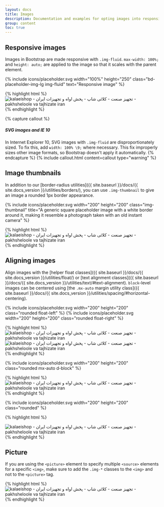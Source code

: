 ```yaml
---
layout: docs
title: Images
description: Documentation and examples for opting images into responsive behavior (so they never become larger than their parent elements) and add lightweight styles to them—all via classes.
group: content
toc: true
---
```


## Responsive images

Images in Bootstrap are made responsive with `.img-fluid`. `max-width: 100%;` and `height: auto;` are applied to the image so that it scales with the parent element.

<div class="bd-example">
  {% include icons/placeholder.svg width="100%" height="250" class="bd-placeholder-img-lg img-fluid" text="Responsive image" %}
</div>

{% highlight html %}
<img src="..." class="img-fluid" alt="kalaeishop - تجهیز صنعت - کلائی شاپ - پخش اواه و تجهیزات ایران -pakhsheloole va tajhizate iran" Responsive image>
{% endhighlight %}

{% capture callout %}
##### SVG images and IE 10

In Internet Explorer 10, SVG images with `.img-fluid` are disproportionately sized. To fix this, add `width: 100% \9;` where necessary. This fix improperly sizes other image formats, so Bootstrap doesn't apply it automatically.
{% endcapture %}
{% include callout.html content=callout type="warning" %}

## Image thumbnails

In addition to our [border-radius utilities]({{ site.baseurl }}/docs/{{ site.docs_version }}/utilities/borders/), you can use `.img-thumbnail` to give an image a rounded 1px border appearance.

<div class="bd-example bd-example-images">
  {% include icons/placeholder.svg width="200" height="200" class="img-thumbnail" title="A generic square placeholder image with a white border around it, making it resemble a photograph taken with an old instant camera" %}
</div>

{% highlight html %}
<img src="..." alt="kalaeishop - تجهیز صنعت - کلائی شاپ - پخش اواه و تجهیزات ایران -pakhsheloole va tajhizate iran" class="img-thumbnail">
{% endhighlight %}

## Aligning images

Align images with the [helper float classes]({{ site.baseurl }}/docs/{{ site.docs_version }}/utilities/float/) or [text alignment classes]({{ site.baseurl }}/docs/{{ site.docs_version }}/utilities/text/#text-alignment). `block`-level images can be centered using [the `.mx-auto` margin utility class]({{ site.baseurl }}/docs/{{ site.docs_version }}/utilities/spacing/#horizontal-centering).

<div class="bd-example bd-example-images">
  {% include icons/placeholder.svg width="200" height="200" class="rounded float-left" %}
  {% include icons/placeholder.svg width="200" height="200" class="rounded float-right" %}
</div>

{% highlight html %}
<img src="..." class="rounded float-left" alt="kalaeishop - تجهیز صنعت - کلائی شاپ - پخش اواه و تجهیزات ایران -pakhsheloole va tajhizate iran">
<img src="..." class="rounded float-right" alt="kalaeishop - تجهیز صنعت - کلائی شاپ - پخش اواه و تجهیزات ایران -pakhsheloole va tajhizate iran">
{% endhighlight %}

<div class="bd-example bd-example-images">
  {% include icons/placeholder.svg width="200" height="200" class="rounded mx-auto d-block" %}
</div>

{% highlight html %}
<img src="..." class="rounded mx-auto d-block" alt="kalaeishop - تجهیز صنعت - کلائی شاپ - پخش اواه و تجهیزات ایران -pakhsheloole va tajhizate iran">
{% endhighlight %}

<div class="bd-example bd-example-images">
  <div class="text-center">
    {% include icons/placeholder.svg width="200" height="200" class="rounded" %}
  </div>
</div>

{% highlight html %}
<div class="text-center">
  <img src="..." class="rounded" alt="kalaeishop - تجهیز صنعت - کلائی شاپ - پخش اواه و تجهیزات ایران -pakhsheloole va tajhizate iran">
</div>
{% endhighlight %}


## Picture

If you are using the `<picture>` element to specify multiple `<source>` elements for a specific `<img>`, make sure to add the `.img-*` classes to the `<img>` and not to the `<picture>` tag.

{% highlight html %}
​<picture>
  <source srcset="..." type="image/svg+xml">
  <img src="..." class="img-fluid img-thumbnail" alt="kalaeishop - تجهیز صنعت - کلائی شاپ - پخش اواه و تجهیزات ایران -pakhsheloole va tajhizate iran">
</picture>
{% endhighlight %}
